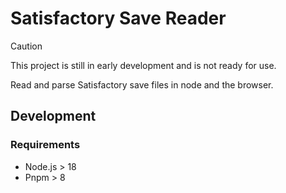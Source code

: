 # Satisfactory Save Reader

> [!CAUTION]
> This project is still in early development and is not ready for use.

Read and parse Satisfactory save files in node and the browser.

## Development

### Requirements

- Node.js > 18
- Pnpm > 8
